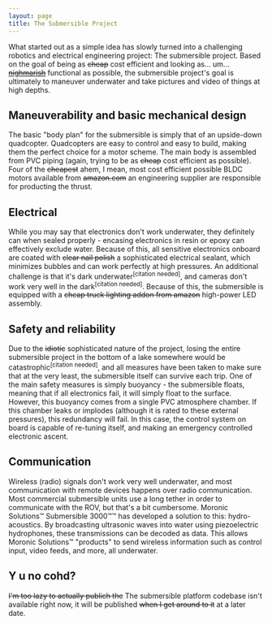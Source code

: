 ```yaml
---
layout: page
title: The Submersible Project
---
```

What started out as a simple idea has slowly turned into a challenging robotics and electrical engineering project: The submersible project. Based on the goal of being as ~~cheap~~ cost efficient and looking as... um... ~~[nighmarish](/submersible-project/gallery)~~ functional as possible, the submersible project's goal is ultimately to maneuver underwater and take pictures and video of things at high depths.
## Maneuverability and basic mechanical design
The basic "body plan" for the submersible is simply that of an upside-down quadcopter. Quadcopters are easy to control and easy to build, making them the perfect choice for a motor scheme. The main body is assembled from PVC piping (again, trying to be as ~~cheap~~ cost efficient as possible). Four of the ~~cheapest~~ ahem, I mean, most cost efficient possible BLDC motors available from ~~amazon.com~~ an engineering supplier are responsible for producting the thrust.
## Electrical
While you may say that electronics don't work underwater, they definitely can when sealed properly - encasing electronics in resin or epoxy can effectively exclude water. Because of this, all sensitive electronics onboard are coated with ~~clear nail polish~~ a sophisticated electrical sealant, which minimizes bubbles and can work perfectly at high pressures. An additional challenge is that it's dark underwater<sup>\[citation needed\]</sup>, and cameras don't work very well in the dark<sup>\[citation needed\]</sup>. Because of this, the submersible is equipped with a ~~cheap truck lighting addon from amazon~~ high-power LED assembly.
## Safety and reliability
Due to the ~~idiotic~~ sophisticated nature of the project, losing the entire submersible project in the bottom of a lake somewhere would be catastrophic<sup>\[citation needed\]</sup>, and all measures have been taken to make sure that at the very least, the submersible itself can survive each trip. One of the main safety measures is simply buoyancy - the submersible floats, meaning that if all electronics fail, it will simply float to the surface. However, this buoyancy comes from a single PVC atmosphere chamber. If this chamber leaks or implodes (although it is rated to these external pressures), this redundancy will fail. In this case, the control system on board is capable of re-tuning itself, and making an emergency controlled electronic ascent.
## Communication
Wireless (radio) signals don't work very well underwater, and most communication with remote devices happens over radio communication. Most commercial submersible units use a long tether in order to communicate with the ROV, but that's a bit cumbersome. Moronic Solutions™ Submersible 3000™™ has developed a solution to this: hydro-acoustics. By broadcasting ultrasonic waves into water using piezoelectric hydrophones, these transmissions can be decoded as data. This allows Moronic Solutions™ "products" to send wireless information such as control input, video feeds, and more, all underwater.
## Y u no cohd?
~~I'm too lazy to actually publich the~~ The submersible platform codebase isn't available right now, it will be published ~~when I get around to it~~ at a later date.
